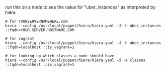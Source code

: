 
run this on a node to see the value for "uber_instances" as interpreted by hiera
```
# for YOURSERVERNAMEHERE.com
hiera --config /usr/local/puppet/hiera/hiera.yaml -d -h uber_instances ::fqdn=YOUR.SERVER.HOSTNAME.COM

# for vagrant
hiera --config /usr/local/puppet/hiera/hiera.yaml -d -h uber_instances ::fqdn=localhost ::is_vagrant=1

# for looking up which classes a node should have
hiera --config /usr/local/puppet/hiera/hiera.yaml -d -a classes ::fqdn=localhost ::is_vagrant=1
```
